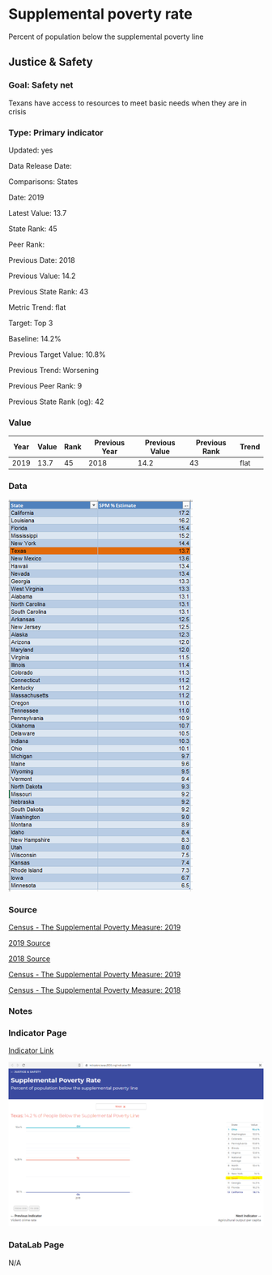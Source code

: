 # Supplemental poverty rate


Percent of population below the supplemental poverty line

## Justice & Safety

### Goal: Safety net

Texans have access to resources to meet basic needs when they are in crisis

### Type: Primary indicator

Updated: yes

Data Release Date: 


Comparisons: States

Date: 2019

Latest Value: 13.7 

State Rank: 45

Peer Rank: 

Previous Date: 2018

Previous Value: 14.2

Previous State Rank: 43

Metric Trend: flat

Target: Top 3

Baseline: 14.2%

Previous Target Value: 10.8%

Previous Trend: Worsening

Previous Peer Rank: 9

Previous State Rank (og): 42

### Value

| Year |  Value      | Rank     | Previous Year   | Previous Value | Previous Rank | Trend | 
| ----------- | ----------- | ----------- | ----------- | ----------- | ----------- | -----------|
|    2019     |      13.7   | 45        |    2018     |      14.2    |   43    | flat      | 

### Data

![data](./spm_data.PNG)

### Source


[Census - The Supplemental Poverty Measure: 2019](./p60-272.pdf)

[2019 Source](https://www.census.gov/library/publications/2020/demo/p60-272.html)

[2018 Source](https://www.census.gov/data/tables/2019/demo/income-poverty/p60-268.html)

[Census - The Supplemental Poverty Measure: 2019](https://www.census.gov/library/publications/2020/demo/p60-272.html)

[Census - The Supplemental Poverty Measure: 2018](https://www.census.gov/library/publications/2019/demo/p60-268.html)

### Notes


### Indicator Page

[Indicator Link](https://indicators.texas2036.org/indicator/90)

![Link](./supplemental.PNG)

### DataLab Page

N/A
